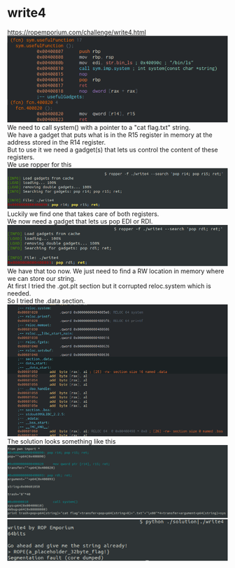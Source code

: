 # write4  
https://ropemporium.com/challenge/write4.html  
![Image](https://raw.githubusercontent.com/nomesc/RE-Challenges/master/ROP_Emporium/write4/usefulGadget.png)  
We need to call system() with a pointer to a "cat flag.txt" string.  
We have a gadget that puts what is in the R15 register in memory at the address stored in the R14 register.  
But to use it we need a gadget(s) that lets us control the content of these registers.  
We use ropper for this  
![Image](https://raw.githubusercontent.com/nomesc/RE-Challenges/master/ROP_Emporium/write4/write4gadget1.png)  
Luckily we find one that takes care of both registers.  
We now need a gadget that lets us pop EDI or RDI.  
![Image](https://raw.githubusercontent.com/nomesc/RE-Challenges/master/ROP_Emporium/write4/write4gadget2.png)  
We have that too now. We just need to find a RW location in memory where we can store our string.  
At first I tried the .got.plt section but it corrupted reloc.system which is needed.  
So I tried the .data section.  
![Image](https://raw.githubusercontent.com/nomesc/RE-Challenges/master/ROP_Emporium/write4/goodrwlocation.png)  
The solution looks something like this  
![Image](https://raw.githubusercontent.com/nomesc/RE-Challenges/master/ROP_Emporium/write4/write4solution.png)  
![Image](https://raw.githubusercontent.com/nomesc/RE-Challenges/master/ROP_Emporium/write4/write4flag.png)

